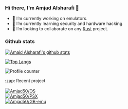 ### Hi there, I'm Amjad Alsharafi 👋

- 🔭 I’m currently working on emulators.
- 🌱 I’m currently learning security and hardware hacking.
- 👯 I’m looking to collaborate on any [Rust] project.

### Github stats
[![Amajd Alsharafi's github stats](https://github-readme-stats.vercel.app/api?username=Amjad50&theme=react)](https://github.com/anuraghazra/github-readme-stats)

[![Top Langs](https://github-readme-stats.vercel.app/api/top-langs/?username=Amjad50&theme=react&layout=compact)](https://github.com/anuraghazra/github-readme-stats)

![Profile counter](https://komarev.com/ghpvc/?username=Amjad50&color=blue)

<div>
    <summary>:zap: Recent project</summary>
    </br>
    <a href="https://github.com/Amjad50/Emerald"><img alt="Amjad50/OS" src="https://github-readme-stats.vercel.app/api/pin/?username=Amjad50&repo=Emerald&theme=react"/></a>
    </br>
    <a href="https://github.com/Amjad50/Trapezoid"><img alt="Amjad50/PSX" src="https://github-readme-stats.vercel.app/api/pin/?username=Amjad50&repo=Trapezoid&theme=react"/></a>
    </br>
    <a href="https://github.com/Amjad50/mizu"><img alt="Amjad50/GB-emu" src="https://github-readme-stats.vercel.app/api/pin/?username=Amjad50&repo=mizu&theme=react"/></a>
</div>

</br>

[Rust]: https://www.rust-lang.org/
[website]: https://amjad.alsharafi.dev/
[twitter]: https://twitter.com/AmjadAlsharafi5
[linkedin]: https://www.linkedin.com/in/amjad-alshrarafi-346956b2/
